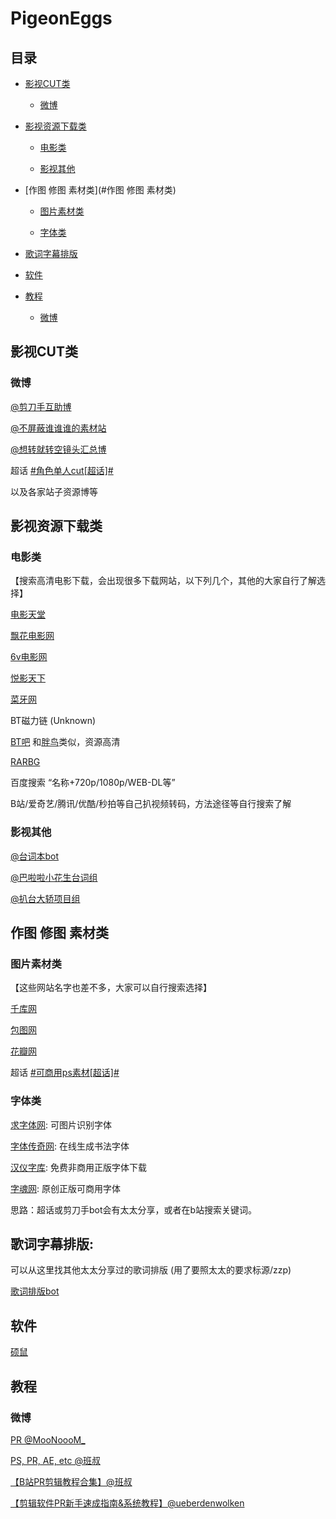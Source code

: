 # PigeonEggs

## 目录

* [影视CUT类](#影视CUT类)

    * [微博](#微博)

* [影视资源下载类](#影视资源下载类)

    * [电影类](#电影类)

    * [影视其他](#影视其他)

* [作图 修图 素材类](#作图 修图 素材类)

    * [图片素材类](#图片素材类)
   
    * [字体类](#字体类)

* [歌词字幕排版](#歌词字幕排版)

* [软件](#软件)

* [教程](#教程)

    * [微博](#微博 )


## 影视CUT类

### 微博 

[@剪刀手互助博](https://weibo.com/u/6066098841)

[@不屏蔽谁谁谁的素材站](https://weibo.com/u/5852808735)

[@想转就转空镜头汇总博](https://weibo.com/u/2510770933)

超话 [#角色单人cut[超话]#](https://s.weibo.com/weibo/%23%E8%A7%92%E8%89%B2%E5%8D%95%E4%BA%BAcut%E8%B6%85%E8%AF%9D%23)

以及各家站子资源博等


## 影视资源下载类

### 电影类

【搜索高清电影下载，会出现很多下载网站，以下列几个，其他的大家自行了解选择】

[电影天堂](https://www.dydytt.net/)

[飘花电影网](https://www.piaohua.com/)

[6v电影网](https://www.6vw.cc/)

[悦影天下](https://www.yueing.org/member.php?mod=logging&action=login&referer=https%3A%2F%2Fwww.yueing.org%2Findex.php)

[菜牙网](https://sur.ly/i/caiyawang.com/)

BT磁力链 (Unknown)

[BT吧](https://www.ibtba.cc/) 和[胖鸟](http://pniao5.com/)类似，资源高清

[RARBG](https://rarbg.to/index37.php)

百度搜索 “名称+720p/1080p/WEB-DL等”

B站/爱奇艺/腾讯/优酷/秒拍等自己扒视频转码，方法途径等自行搜索了解

### 影视其他

[@台词本bot](https://weibo.com/u/5608539816)

[@巴啦啦小花生台词组](https://weibo.com/u/5603095311)

[@扒台大轿项目组](https://weibo.com/u/6658523332)

## 作图 修图 素材类

### 图片素材类

【这些网站名字也差不多，大家可以自行搜索选择】

[千库网](https://588ku.com/)

[包图网](https://ibaotu.com/)

[花瓣网](https://huaban.com/)

超话 [#可商用ps素材[超话]#](https://s.weibo.com/weibo/%23%E5%8F%AF%E5%95%86%E7%94%A8ps%E7%B4%A0%E6%9D%90%E8%B6%85%E8%AF%9D%23)

### 字体类

[求字体网](https://m.qiuziti.com/#/): 可图片识别字体

[字体传奇网](http://www.ziticq.com/): 在线生成书法字体

[汉仪字库](https://www.hanyi.com.cn/): 免费非商用正版字体下载

[字魂网](https://izihun.com/): 原创正版可商用字体

思路：超话或剪刀手bot会有太太分享，或者在b站搜索关键词。


## 歌词字幕排版:

可以从这里找其他太太分享过的歌词排版 (用了要照太太的要求标源/zzp)

[歌词排版bot](https://weibo.com/u/6036460914)


## 软件

[硕鼠](https://download.flvcd.com/)


## 教程

### 微博

[PR @MooNoooM_](http://weibo.com/5817280673/Hbb7zaTqI)

[PS, PR, AE, etc @班叔](http://weibo.com/5198011111/HcPqjrq6q)

[【B站PR剪辑教程合集】@班叔](http://weibo.com/5198011111/GB2fPB3Bk)

[【剪辑软件PR新手速成指南&系统教程】@ueberdenwolken](http://weibo.com/5816473352/ItP8LcUyj)

